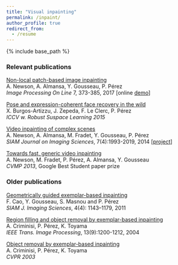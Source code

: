 ```yaml
---
title: "Visual inpainting"
permalink: /inpaint/
author_profile: true
redirect_from:
  - /resume
---
```


{% include base_path %}

### Relevant publications

[Non-local patch-based image inpainting](http://www.ipol.im/pub/art/2017/189/?utm_source=doi)  
A. Newson, A. Almansa, Y. Gousseau, P. Pérez  
*Image Processing On Line* 7, 373-385, 2017 [online [demo](http://ipolcore.ipol.im/demo/clientAppOld/demo.html?id=189)]

[Pose and expression-coherent face recovery in the wild](http://www.cv-foundation.org/openaccess/content_iccv_2015_workshops/w24/html/Burgos-Artizzu_Pose_and_Expression-Coherent_ICCV_2015_paper.html)  
X. Burgos-Artizzu, J. Zepeda, F. Le Clerc, P. Pérez  
*ICCV w. Robust Suspace Learning 2015*

[Video inpainting of complex scenes](http://perso.telecom-paristech.fr/~gousseau/video_inpainting/Video_inpainting_complex_scenes.pdf)  
A. Newson, A. Almansa, M. Fradet, Y. Gousseau, P. Pérez  
*SIAM Journal on Imaging Sciences*, 7(4):1993-2019, 2014 [[project](http://perso.telecom-paristech.fr/~gousseau/video_inpainting/)]

[Towards fast, generic video inpainting](http://hal.archives-ouvertes.fr/docs/00/83/89/27/PDF/Fast_video_inpainting_preprint.pdf)  
A. Newson, M. Fradet, P. Pérez, A. Almansa, Y. Gousseau  
*CVMP 2013*, Google Best Student paper prize


### Older publications

[Geometrically guided exemplar-based inpainting](http://perso.telecom-paristech.fr/~gousseau/inpaintingSIAM.pdf)  
F. Cao, Y. Gousseau, S. Masnou and P. Pérez  
*SIAM J. Imaging Sciences*, 4(4): 1143–1179, 2011

[Region filling and object removal by exemplar-based inpainting](http://research.microsoft.com/pubs/67276/criminisi_tip2004.pdf)  
A. Criminisi, P. Pérez, K. Toyama  
*IEEE Trans. Image Processing*, 13(9):1200-1212, 2004

[Object removal by exemplar-based inpainting](http://www.irisa.fr/vista/Papers/2003_cvpr_criminisi.pdf)  
A. Criminisi, P. Pérez, K. Toyama  
*CVPR 2003*

